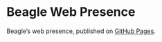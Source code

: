 # Beagle Web Presence

Beagle’s web presence, published on [GitHub Pages](https://jGleitz.github.io/Beagle/branches/test-naming-convention).